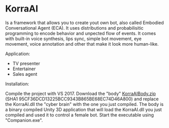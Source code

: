 # KorraAI

Is a framework that allows you to create yout own bot, also called Embodied Conversational Agent (ECA). It uses distributions and probabilisitic programming to encode behavior and unpected flow of events. It comes with built-in voice synthesis, lips sync, simple bot movement, eye movement, voice annotation and other that make it look more human-like.

Application:
- TV presenter
- Entertainer
- Sales agent

Installation:

Compile the project with VS 2017. Download the "body" [KorraAIBody.zip](https://1drv.ms/u/s!AsoOXKPKfQ6FgcoIhAu3oda1hhlSBQ) (SHA1 95CF36DCD13225BCC9343B865BE68EC74D46A800) and replace the KorraAI.dll the "cyber brain" with the one you just compiled. The body is a binary compiled Unity 3D application that will load the KorraAI.dll you just compiled and used it to control a female bot. Start the executable using "Companion.exe". 
